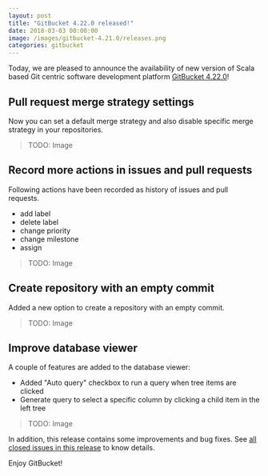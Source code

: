 ```yaml
---
layout: post
title: "GitBucket 4.22.0 released!"
date: 2018-03-03 00:00:00
image: /images/gitbucket-4.21.0/releases.png
categories: gitbucket
---
```


Today, we are pleased to announce the availability of new version of Scala based Git centric software development platform [GitBucket 4.22.0](https://github.com/gitbucket/gitbucket/releases/tag/4.22.0)!

## Pull request merge strategy settings

Now you can set a default merge strategy and also disable specific merge strategy in your repositories.

> TODO: Image

## Record more actions in issues and pull requests

Following actions have been recorded as history of issues and pull requests.

- add label
- delete label
- change priority
- change milestone
- assign

> TODO: Image

## Create repository with an empty commit

Added a new option to create a repository with an empty commit.

> TODO: Image

## Improve database viewer

A couple of features are added to the database viewer:

- Added "Auto query" checkbox to run a query when tree items are clicked
- Generate query to select a specific column by clicking a child item in the left tree

> TODO: Image

In addition, this release contains some improvements and bug fixes. See [all closed issues in this release](https://github.com/gitbucket/gitbucket/issues?q=is%3Aclosed+milestone%3A4.22.0) to know details.

Enjoy GitBucket!
